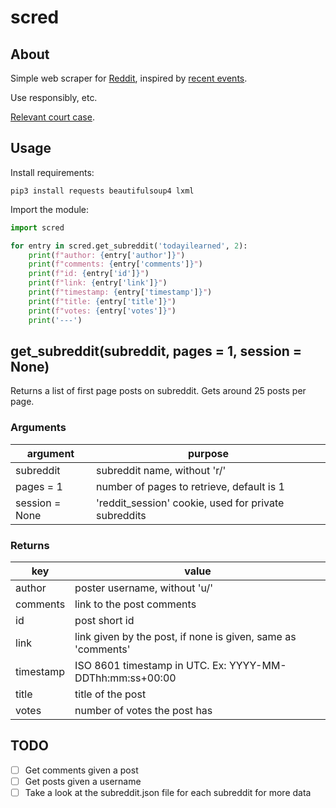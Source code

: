 # scred

## About

Simple web scraper for [Reddit](https://old.reddit.com), inspired by
[recent events](https://en.wikipedia.org/wiki/2023_Reddit_API_controversy).

Use responsibly, etc.

[Relevant court case](https://en.wikipedia.org/wiki/HiQ_Labs_v._LinkedIn).

## Usage

Install requirements:

```
pip3 install requests beautifulsoup4 lxml
```

Import the module:

```python
import scred

for entry in scred.get_subreddit('todayilearned', 2):
    print(f"author: {entry['author']}")
    print(f"comments: {entry['comments']}")
    print(f"id: {entry['id']}")
    print(f"link: {entry['link']}")
    print(f"timestamp: {entry['timestamp']}")
    print(f"title: {entry['title']}")
    print(f"votes: {entry['votes']}")
    print('---')
```

## get_subreddit(subreddit, pages = 1, session = None)

Returns a list of first page posts on subreddit. Gets around 25 posts per page.

### Arguments

| argument       | purpose                                              |
| -------------- | ---------------------------------------------------- |
| subreddit      | subreddit name, without 'r/'                         |
| pages = 1      | number of pages to retrieve, default is 1            |
| session = None | 'reddit_session' cookie, used for private subreddits |

### Returns

| key       | value                                                        |
| --------- | ------------------------------------------------------------ |
| author    | poster username, without 'u/'                                |
| comments  | link to the post comments                                    |
| id        | post short id                                                |
| link      | link given by the post, if none is given, same as 'comments' |
| timestamp | ISO 8601 timestamp in UTC. Ex: YYYY-MM-DDThh:mm:ss+00:00     |
| title     | title of the post                                            |
| votes     | number of votes the post has                                 |

## TODO

- [ ] Get comments given a post
- [ ] Get posts given a username
- [ ] Take a look at the subreddit.json file for each subreddit for more data
